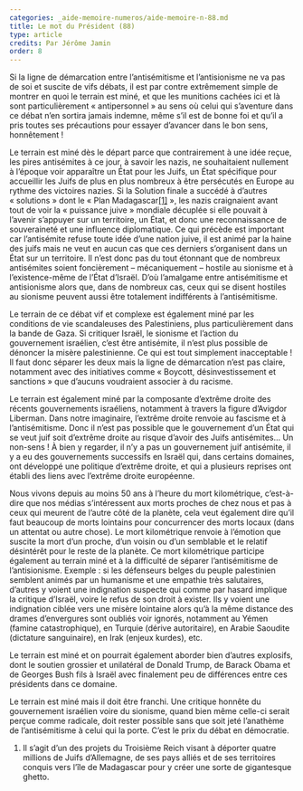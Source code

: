 ```yaml
---
categories: _aide-memoire-numeros/aide-memoire-n-88.md
title: Le mot du Président (88)
type: article
credits: Par Jérôme Jamin
order: 8
---
```

Si la ligne de démarcation entre l’antisémitisme et l’antisionisme ne va pas de soi et suscite de vifs débats, il est par contre extrêmement simple de montrer en quoi le terrain est miné, et que les munitions cachées ici et là sont particulièrement «&nbsp;antipersonnel&nbsp;» au sens où celui qui s’aventure dans ce débat n’en sortira jamais indemne, même s’il est de bonne foi et qu’il a pris toutes ses précautions pour essayer d’avancer dans le bon sens, honnêtement !

Le terrain est miné dès le départ parce que contrairement à une idée reçue, les pires antisémites à ce jour, à savoir les nazis, ne souhaitaient nullement à l’époque voir apparaître un État pour les Juifs, un État spécifique pour accueillir les Juifs de plus en plus nombreux à être persécutés en Europe au rythme des victoires nazies. Si la Solution finale a succédé à d’autres «&nbsp;solutions&nbsp;» dont le «&nbsp;Plan Madagascar[[1]](#footnote-1)&nbsp;», les nazis craignaient avant tout de voir la «&nbsp;puissance juive&nbsp;» mondiale décuplée si elle pouvait à l’avenir s’appuyer sur un territoire, un État, et donc une reconnaissance de souveraineté et une influence diplomatique. Ce qui précède est important car l’antisémite refuse toute idée d’une nation juive, il est animé par la haine des juifs mais ne veut en aucun cas que ces derniers s’organisent dans un État sur un territoire. Il n’est donc pas du tout étonnant que de nombreux antisémites soient foncièrement – mécaniquement – hostile au sionisme et à l’existence-même de l’État d’Israël. D’où l’amalgame entre antisémitisme et antisionisme alors que, dans de nombreux cas, ceux qui se disent hostiles au sionisme peuvent aussi être totalement indifférents à l’antisémitisme.

Le terrain de ce débat vif et complexe est également miné par les conditions de vie scandaleuses des Palestiniens, plus particulièrement dans la bande de Gaza. Si critiquer Israël, le sionisme et l’action du gouvernement israélien, c’est être antisémite, il n’est plus possible de dénoncer la misère palestinienne. Ce qui est tout simplement inacceptable ! Il faut donc séparer les deux mais la ligne de démarcation n’est pas claire, notamment avec des initiatives comme «&nbsp;Boycott, désinvestissement et sanctions&nbsp;» que d’aucuns voudraient associer à du racisme.

Le terrain est également miné par la composante d’extrême droite des récents gouvernements israéliens, notamment à travers la figure d’Avigdor Liberman. Dans notre imaginaire, l’extrême droite renvoie au fascisme et à l’antisémitisme. Donc il n’est pas possible que le gouvernement d’un État qui se veut juif soit d’extrême droite au risque d’avoir des Juifs antisémites... Un non-sens ! À bien y regarder, il n’y a pas un gouvernement juif antisémite, il y a eu des gouvernements successifs en Israël qui, dans certains domaines, ont développé une politique d’extrême droite, et qui a plusieurs reprises ont établi des liens avec l’extrême droite européenne.

Nous vivons depuis au moins 50 ans à l’heure du mort kilométrique, c’est-à-dire que nos médias s’intéressent aux morts proches de chez nous et pas à ceux qui meurent de l’autre côté de la planète, cela veut également dire qu’il faut beaucoup de morts lointains pour concurrencer des morts locaux (dans un attentat ou autre chose). Le mort kilométrique renvoie à l’émotion que suscite la mort d’un proche, d’un voisin ou d’un semblable et le relatif désintérêt pour le reste de la planète. Ce mort kilométrique participe également au terrain miné et à la difficulté de séparer l’antisémitisme de l’antisionisme. Exemple : si les défenseurs belges du peuple palestinien semblent animés par un humanisme et une empathie très salutaires, d’autres y voient une indignation suspecte qui comme par hasard implique la critique d’Israël, voire le refus de son droit à exister. Ils y voient une indignation ciblée vers une misère lointaine alors qu’à la même distance des drames d’envergures sont oubliés voir ignorés, notamment au Yémen (famine catastrophique), en Turquie (dérive autoritaire), en Arabie Saoudite (dictature sanguinaire), en Irak (enjeux kurdes), etc. 

Le terrain est miné et on pourrait également aborder bien d’autres explosifs, dont le soutien grossier et unilatéral de Donald Trump, de Barack Obama et de Georges Bush fils à Israël avec finalement peu de différences entre ces présidents dans ce domaine. 

Le terrain est miné mais il doit être franchi. Une critique honnête du gouvernement israélien voire du sionisme, quand bien même celle-ci serait perçue comme radicale, doit rester possible sans que soit jeté l’anathème de l’antisémitisme à celui qui la porte. C’est le prix du débat en démocratie.

1. Il s’agit d’un des projets du Troisième Reich visant à déporter quatre millions de Juifs d’Allemagne, de ses pays alliés et de ses territoires conquis vers l’île de Madagascar pour y créer une sorte de gigantesque ghetto.
